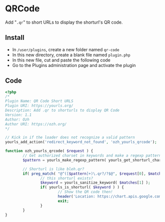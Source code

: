 # QRCode

Add "`.qr`" to short URLs to display the shorturl's QR code.

## Install

- In `/user/plugins`, create a new folder named `qr-code`
- In this new directory, create a blank file named `plugin.php`
- In this new file, cut and paste the following code
- Go to the Plugins administration page and activate the plugin

## Code

```php
<?php
/*
Plugin Name: QR Code Short URLS
Plugin URI: https://yourls.org/
Description: Add .qr to shorturls to display QR Code
Version: 1.1
Author: Ozh
Author URI: https://ozh.org/
*/

// Kick in if the loader does not recognize a valid pattern
yourls_add_action('redirect_keyword_not_found', 'ozh_yourls_qrcode');

function ozh_yourls_qrcode( $request ) {
        // Get authorized charset in keywords and make a regexp pattern
        $pattern = yourls_make_regexp_pattern( yourls_get_shorturl_charset() );

        // Shorturl is like bleh.qr?
        if( preg_match( "@^([$pattern]+)\.qr?/?$@", $request[0], $matches ) ) {
                // this shorturl exists?
                $keyword = yourls_sanitize_keyword( $matches[1] );
                if( yourls_is_shorturl( $keyword ) ) {
                        // Show the QR code then!
                        header('Location: https://chart.apis.google.com/chart?chs=200x200&cht=qr&chld=M&chl='.YOURLS_SITE.'/'.$keyword);
                        exit;
                }
        }
}
```
